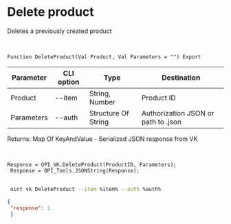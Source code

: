 ﻿---
sidebar_position: 6
---

# Delete product
 Deletes a previously created product


<br/>


`Function DeleteProduct(Val Product, Val Parameters = "") Export`

 | Parameter | CLI option | Type | Destination |
 |-|-|-|-|
 | Product | --item | String, Number | Product ID |
 | Parameters | --auth | Structure Of String | Authorization JSON or path to .json |

 
 Returns: Map Of KeyAndValue - Serialized JSON response from VK

<br/>




```bsl title="Code example"
Response = OPI_VK.DeleteProduct(ProductID, Parameters);
 Response = OPI_Tools.JSONString(Response);
```
	


```sh title="CLI command example"
 
 oint vk DeleteProduct --item %item% --auth %auth%

```

```json title="Result"
{
 "response": 1
 }
```
